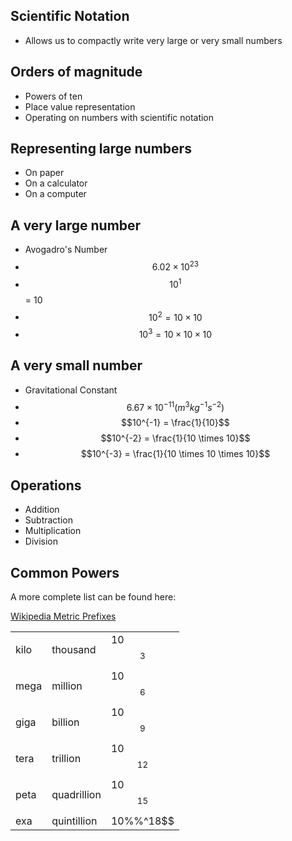 ## Scientific Notation
- Allows us to compactly write very large or very small numbers

## Orders of magnitude
- Powers of ten
- Place value representation
- Operating on numbers with scientific notation

## Representing large numbers
- On paper
- On a calculator
- On a computer

## A very large number
- Avogadro's Number
- $$6.02 \times 10^{23}$$
- $$10^{1}$$ = 10
- $$10^{2} = 10 \times 10$$
- $$10^{3} = 10 \times 10 \times 10$$

## A very small number
- Gravitational Constant
- $$6.67 \times 10^{-11} (m^3 kg^{-1} s^{-2})$$
- $$10^{-1} = \frac{1}{10}$$
- $$10^{-2} = \frac{1}{10 \times 10}$$
- $$10^{-3} = \frac{1}{10 \times 10 \times 10}$$

<!--
http://cshsyear10maths.global2.vic.edu.au/files/2008/08/standard-form-table.png
-->

<!-- name some common units using these prefixes -->

## Operations
- Addition
- Subtraction
- Multiplication
- Division

## Common Powers

A more complete list can be found here:

[Wikipedia Metric Prefixes](https://en.wikipedia.org/wiki/Metric_prefix)

|     |          |        |
|-----|----------|--------|
|kilo | thousand | 10$$^3$$ |
|mega | million  | 10$$^6$$ |
|giga | billion  | 10$$^9$$ |
|tera | trillion | 10$$^12$$ |
|peta | quadrillion | 10$$^15$$ |
|exa  | quintillion | 10%%^18$$ |
